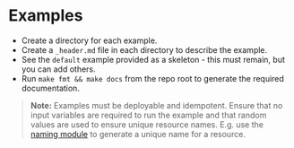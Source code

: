 # Examples

- Create a directory for each example.
- Create a `_header.md` file in each directory to describe the example.
- See the `default` example provided as a skeleton - this must remain, but you can add others.
- Run `make fmt && make docs` from the repo root to generate the required documentation.

> **Note:** Examples must be deployable and idempotent. Ensure that no input variables are required to run the example and that random values are used to ensure unique resource names. E.g. use the [naming module](https://registry.terraform.io/modules/Azure/naming/azurerm/latest) to generate a unique name for a resource.

